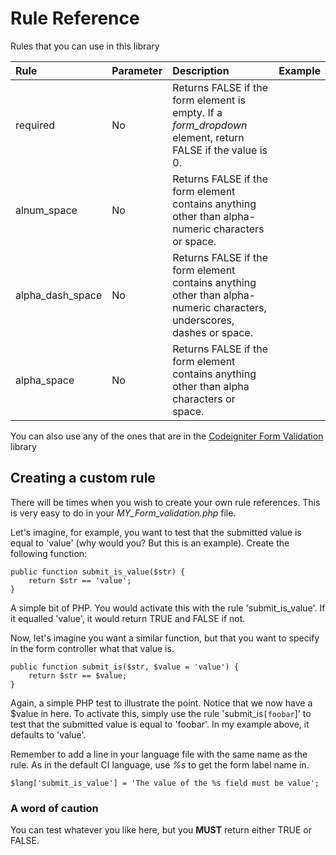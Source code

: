 # Rule Reference #

Rules that you can use in this library

| **Rule** | **Parameter** | **Description** | **Example** |
|:---------|:--------------|:----------------|:------------|
| required | No            | Returns FALSE if the form element is empty.  If a _form\_dropdown_ element, return FALSE if the value is 0. |             |
| alnum\_space | No            | Returns FALSE if the form element contains anything other than alpha-numeric characters or space. |             |
| alpha\_dash\_space |  No           | Returns FALSE if the form element contains anything other than alpha-numeric characters, underscores, dashes or space. |             |
| alpha\_space | No            | Returns FALSE if the form element contains anything other than alpha characters or space. |             |

You can also use any of the ones that are in the [Codeigniter Form Validation](http://codeigniter.com/user_guide/libraries/form_validation.html#rulereference) library

## Creating a custom rule ##

There will be times when you wish to create your own rule references.  This is very easy to do in your _MY\_Form\_validation.php_ file.

Let's imagine, for example, you want to test that the submitted value is equal to 'value' (why would you? But this is an example).  Create the following function:

```
public function submit_is_value($str) {
    return $str == 'value';
}
```

A simple bit of PHP.  You would activate this with the rule 'submit\_is\_value'.  If it equalled 'value', it would return TRUE and FALSE if not.

Now, let's imagine you want a similar function, but that you want to specify in the form controller what that value is.

```
public function submit_is($str, $value = 'value') {
    return $str == $value;
}
```

Again, a simple PHP test to illustrate the point.  Notice that we now have a $value in here.  To activate this, simply use the rule 'submit\_is`[foobar`]' to test that the submitted value is equal to 'foobar'.  In my example above, it defaults to 'value'.

Remember to add a line in your language file with the same name as the rule.  As in the default CI language, use _%s_ to get the form label name in.

```
$lang['submit_is_value'] = 'The value of the %s field must be value';
```

### A word of caution ###

You can test whatever you like here, but you **MUST** return either TRUE or FALSE.